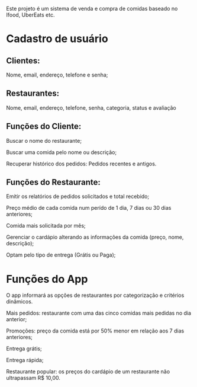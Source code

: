 <p>
  Este projeto é um sistema de venda e compra de comidas baseado no Ifood, UberEats etc. 
</p>
<p>
<h1>Cadastro de usuário</h1>

<h2>Clientes:</h2>
Nome, email, endereço, telefone e senha;
</p>
<p>
<h2>Restaurantes:</h2>
Nome, email, endereço, telefone, senha, categoria, status e avaliação
</p>
<p>
<h2>Funções do Cliente:</h2> 
Buscar o nome do restaurante;

Buscar uma comida pelo nome ou descrição;

Recuperar histórico dos pedidos: Pedidos recentes e antigos.
</p>
<p>
<h2>Funções do Restaurante: </h2>
Emitir os relatórios de pedidos solicitados e total recebido;

Preço médio de cada comida num perído de 1 dia, 7 dias ou 30 dias anteriores;

Comida mais solicitada por mês;

Gerenciar o cardápio alterando as informações da comida (preço, nome, descrição);

Optam pelo tipo de entrega (Grátis ou Paga);
</p>
<p>
<h1>Funções do App</h1>

O app informará as opções de restaurantes por categorização e critérios dinâmicos.

Mais pedidos: restaurante com uma das cinco comidas mais pedidas no dia anterior;

Promoções: preço da comida está por 50% menor em relação aos 7 dias anteriores;

Entrega grátis;

Entrega rápida;

Restaurante popular: os preços do cardápio de um restaurante não ultrapassam R$ 10,00.
</p>

